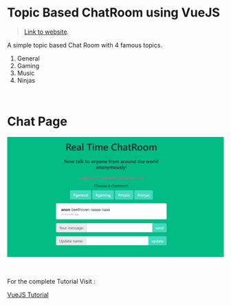# Topic Based ChatRoom using VueJS

> [Link to website](http://khavarizmi.epizy.com/markup.html?i=1).

A simple topic based Chat Room with 4 famous topics.<br/>
1. General <br/>
2. Gaming <br/>
3. Music <br/>
4. Ninjas <br/>


<br/>

# Chat Page

![](https://github.com/AbdulMalikDev/VueJS-Topic-Based-Chat-Room/blob/master/3.PNG)

<br/>

For the complete Tutorial Visit :


[VueJS Tutorial](https://www.udemy.com/course/build-web-apps-with-vuejs-firebase/)
